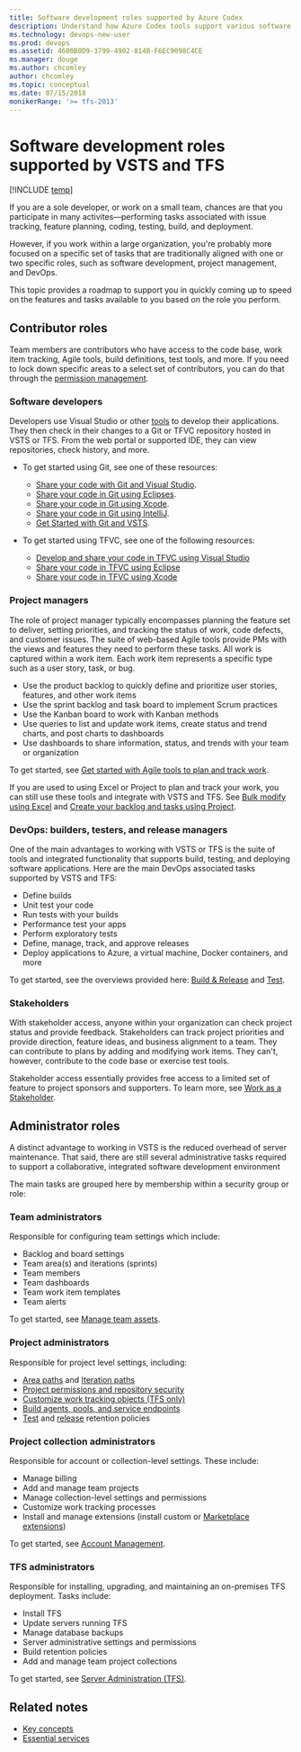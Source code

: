 ```yaml
---
title: Software development roles supported by Azure Codex
description: Understand how Azure Codex tools support various software development roles
ms.technology: devops-new-user 
ms.prod: devops
ms.assetid: 4600B0D9-3799-4902-814B-F6EC9098C4CE
ms.manager: douge
ms.author: chcomley
author: chcomley
ms.topic: conceptual
ms.date: 07/15/2018
monikerRange: '>= tfs-2013'
---
```


# Software development roles supported by VSTS and TFS

[!INCLUDE [temp](../_shared/version-vsts-tfs-all-versions.md)]

If you are a sole developer, or work on a small team, chances are that you participate in many activites&mdash;performing tasks associated with issue tracking, feature planning, coding, testing, build, and deployment.

However, if you work within a large organization, you're probably more focused on a specific set of tasks that are traditionally aligned with one or two specific roles, such as software development, project management, and DevOps.

This topic provides a roadmap to support you in quickly coming up to speed on the features and tasks available to you based on the role you perform.

## Contributor roles

Team members are contributors who have access to the code base, work item tracking, Agile tools, build definitions, test tools, and more. If you need to lock down specific areas to a select set of contributors, you can do that through the [permission management](../security/permissions.md).

### Software developers

Developers use Visual Studio or other [tools](tools.md) to develop their applications. They then check in their changes to a Git or TFVC repository hosted in VSTS or TFS. From the web portal or supported IDE, they can view repositories, check history, and more.

- To get started using Git, see one of these resources:

  - [Share your code with Git and Visual Studio](../git/share-your-code-in-git-vs.md).
  - [Share your code in Git using Eclipses](../git/share-your-code-in-git-eclipse.md).
  - [Share your code in Git using Xcode](../git/share-your-code-in-git-xcode.md).
  - [Share your code in Git using IntelliJ](/vsts/java/download-intellij-plug-in).
  - [Get Started with Git and VSTS](../git/gitquickstart.md).
- To get started using TFVC, see one of the following resources:

  - [Develop and share your code in TFVC using Visual Studio](../tfvc/share-your-code-in-tfvc-vs.md)
  - [Share your code in TFVC using Eclipse](../tfvc/share-your-code-in-tfvc-eclipse.md)
  - [Share your code in TFVC using Xcode](../tfvc/share-your-code-in-tfvc-xcode.md)

### Project managers

The role of project manager typically encompasses planning the feature set to deliver, setting priorities, and tracking the status of work, code defects, and customer issues. The suite of web-based Agile tools provide PMs with the views and features they need to perform these tasks. All work is captured within a work item. Each work item represents a specific type such as a user story, task, or bug.

- Use the product backlog to quickly define and prioritize user stories, features, and other work items
- Use the sprint backlog and task board to implement Scrum practices
- Use the Kanban board to work with Kanban methods
- Use queries to list and update work items, create status and trend charts, and post charts to dashboards
- Use dashboards to share information, status, and trends with your team or organization

To get started, see [Get started with Agile tools to plan and track work](../work/backlogs/overview.md).

If you are used to using Excel or Project to plan and track your work, you can still use these tools and integrate with VSTS and TFS. See [Bulk modify using Excel](../work/backlogs/office/bulk-add-modify-work-items-excel.md) and [Create your backlog and tasks using Project](../work/backlogs/office/create-your-backlog-tasks-using-project.md).

### DevOps: builders, testers, and release managers

One of the main advantages to working with VSTS or TFS is the suite of tools and integrated functionality that supports build, testing, and deploying software applications. Here are the main DevOps associated tasks supported by VSTS and TFS:

- Define builds
- Unit test your code
- Run tests with your builds
- Performance test your apps
- Perform exploratory tests
- Define, manage, track, and approve releases
- Deploy applications to Azure, a virtual machine, Docker containers, and more

To get started, see the overviews provided here: [Build &amp; Release](../build-release/overview.md) and [Test](../manual-test/index.md).

### Stakeholders

With stakeholder access, anyone within your organization can check project status and provide feedback. Stakeholders can track project priorities and provide direction, feature ideas, and business alignment to a team. They can contribute to plans by adding and modifying work items. They can't, however, contribute to the code base or exercise test tools.

Stakeholder access essentially provides free access to a limited set of feature to project sponsors and supporters. To learn more, see [Work as a Stakeholder](../security/get-started-stakeholder.md).

<a id="admin-roles">  </a>

## Administrator roles

A distinct advantage to working in VSTS is the reduced overhead of server maintenance. That said, there are still several administrative tasks required to support a collaborative, integrated software development environment

The main tasks are grouped here by membership within a security group or role: 

### Team administrators

Responsible for configuring team settings which include:

- Backlog and board settings
- Team area(s) and iterations (sprints)
- Team members
- Team dashboards
- Team work item templates
- Team alerts

To get started, see [Manage team assets](../work/scale/manage-team-assets.md).

### Project administrators

Responsible for project level settings, including:

- [Area paths](../work/customize/set-area-paths.md) and [Iteration paths](../work/customize/set-iteration-paths-sprints.md)
- [Project permissions and repository security](../security/permissions.md)
- [Customize work tracking objects (TFS only)](../work/customize/customize-work.md) 
- [Build agents, pools, and service endpoints](../build-release/overview.md) 
- [Test](../manual-test/getting-started/how-long-to-keep-test-results.md) and [release](../build-release/concepts/policies/retention.md) retention policies

### Project collection administrators

Responsible for account or collection-level settings. These include:

- Manage billing
- Add and manage team projects
- Manage collection-level settings and permissions
- Customize work tracking processes
- Install and manage extensions (install custom or [Marketplace extensions](https://marketplace.visualstudio.com/))

To get started, see [Account Management](../accounts/account-management.md).

### TFS administrators

Responsible for installing, upgrading, and maintaining an on-premises TFS deployment. Tasks include:

- Install TFS
- Update servers running TFS
- Manage database backups 
- Server administrative settings and permissions
- Build retention policies
- Add and manage team project collections

To get started, see [Server Administration (TFS)](../tfs-server/index.md).

## Related notes

- [Key concepts](concepts.md)
- [Essential services](services.md)
